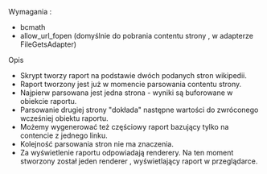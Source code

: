Wymagania :
- bcmath
- allow_url_fopen (domyślnie do pobrania contentu strony , w adapterze FileGetsAdapter)

Opis
* Skrypt tworzy raport na podstawie dwóch podanych stron wikipedii.
* Raport tworzony jest już w momencie parsowania contentu strony.
* Najpierw parsowana jest jedna strona - wyniki są buforowane w obiekcie raportu.
* Parsowanie drugiej strony "dokłada" następne wartości do zwróconego wcześniej obiektu raportu.
* Możemy wygenerować też częściowy raport bazujący tylko na contencie z jednego linku.
* Kolejność parsowania stron nie ma znaczenia.
* Za wyświetlenie raportu odpowiadają renderery. Na ten moment stworzony został jeden renderer , wyświetlający raport w przeglądarce.
